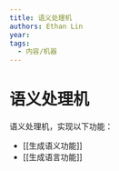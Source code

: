 ```yaml
---
title: 语义处理机
authors: Ethan Lin
year:
tags:
  - 内容/机器 
---
```



# 语义处理机





语义处理机，实现以下功能：
- [[生成语义功能]]
- [[生成语言功能]]